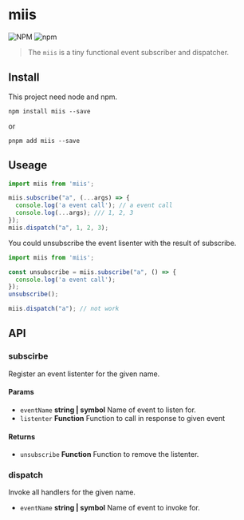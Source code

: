 # miis

![NPM](https://img.shields.io/npm/l/miis?color=blue&style=flat-square) ![npm](https://img.shields.io/npm/v/miis?color=blue&style=flat-square)

> The `miis` is a tiny functional event subscriber and dispatcher.

## Install

This project need node and npm.

```shell
npm install miis --save
```

or

```shell
pnpm add miis --save
```

## Useage

```javascript
import miis from 'miis';

miis.subscribe("a", (...args) => {
  console.log('a event call'); // a event call
  console.log(...args); /// 1, 2, 3
});
miis.dispatch("a", 1, 2, 3);
```

You could unsubscribe the event lisenter with the result of subscribe.

```javascript
import miis from 'miis';

const unsubscribe = miis.subscribe("a", () => {
  console.log('a event call');
});
unsubscribe();

miis.dispatch("a"); // not work
```

## API

### subscirbe

Register an event listenter for the given name.

#### Params

- `eventName` __string | symbol__ Name of event to listen for.
- `listenter` __Function__ Function to call in response to given event

#### Returns

- `unsubscribe` __Function__ Function to remove the listenter.

### dispatch

Invoke all handlers for the given name.

- `eventName` __string | symbol__ Name of event to invoke for.